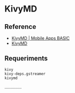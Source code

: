 # KivyMD

## Reference

- [KivyMD | Mobile Apps BASIC](https://www.youtube.com/playlist?list=PLeq83Sm-2cHfD92Uc_eFBYxK6QYok-abf)
- [KivyMD](https://kivymd.readthedocs.io/en/latest/index.html)

## Requeriments

```
kivy
kivy-deps.gstreamer
kivymd
```

..............
